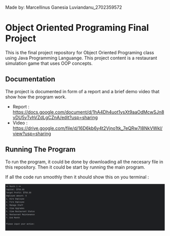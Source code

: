 Made by: Marcellinus Ganesia Luviandanu_2702359572

# Object Oriented Programing Final Project

This is the final project repository for Object Oriented Programing class using Java Programming Languange. This project content is a restaurant simulation game that uses OOP concepts.

## Documentation

The project is documented in form of a report and a brief demo video that show how the program work.

- Report : https://docs.google.com/document/d/1hA4Dh4uot1ysXt9aaOdMcwSJn8yDU5yTvhVZdLgCZnA/edit?usp=sharing
- Video : https://drive.google.com/file/d/16D6kb6y4t2Vjno1tk_7eQRw7l8NkVWkl/view?usp=sharing


## Running The Program

To run the program, it could be done by downloading all the necesary file in this repository. Then it could be start by running the main program.

If all the code run smoothly then it should show this on you terminal :

![Space N = 1000](default_run.png)
